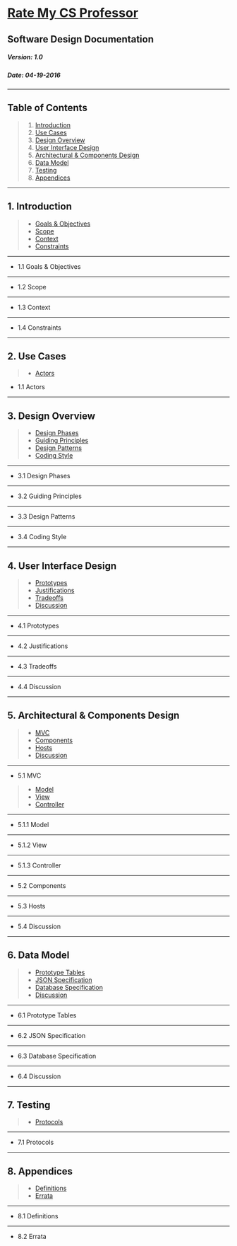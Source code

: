 # <a href="https://github.com/ModuKai/RateMyCSProfessor">Rate My CS Professor</a>


## Software Design Documentation
##### Version: 1.0
##### Date: 04-19-2016

---

## Table of Contents
> 1. [Introduction](#introduction)
> 2. [Use Cases](#use-cases)
> 3. [Design Overview](#design-overview)
> 4. [User Interface Design](#user-interface-design)
> 5. [Architectural & Components Design](#arch-and-comp-design)
> 6. [Data Model](#data-model)
> 7. [Testing](#testing)
> 8. [Appendices](#appendices)

---

<a name="introduction"></a>
## 1. Introduction
> - [Goals & Objectives](#intro_goals-and-objectives)
> - [Scope](#intro_scope)
> - [Context](#intro_context)
> - [Constraints](#intro_constraints)

---

<a name="intro_goals-and-objectives"></a>
- 1.1 Goals & Objectives

---

<a name="intro_scope"></a>
- 1.2 Scope

---

<a name="intro_context"></a>
- 1.3 Context

---

<a name="intro_constraints"></a>
- 1.4 Constraints

---

<a name="use-cases"></a>
## 2. Use Cases
> - [Actors](#uc_actors)

<a name="uc_actors"></a>
- 1.1 Actors

---

<a name="design-overview"></a>
## 3. Design Overview
> - [Design Phases](#do_design-phases)
> - [Guiding Principles](#do_guiding-principles)
> - [Design Patterns](#do_design-patterns)
> - [Coding Style](#do_coding-style)

---

<a name="do_design-phases"></a>
- 3.1 Design Phases

---

<a name="do_guiding-principles"></a>
- 3.2 Guiding Principles

---

<a name="do_design-patterns"></a>
- 3.3 Design Patterns

---

<a name="do_coding-style"></a>
- 3.4 Coding Style

---

<a name="user-interface-design"></a>
## 4. User Interface Design
> - [Prototypes](#uid_prototypes)
> - [Justifications](#uid_justifications)
> - [Tradeoffs](#uid_perceived-tradeoffs)
> - [Discussion](#uid_discussion)

---

<a name="uid_prototypes"></a>
- 4.1 Prototypes

---

<a name="uid_justifications"></a>
- 4.2 Justifications

---

<a name="uid_perceived-tradeoffs"></a>
- 4.3 Tradeoffs

---

<a name="uid_discussion"></a>
- 4.4 Discussion

---

<a name="arch-and-comp-design"></a>
## 5. Architectural & Components Design
> - [MVC](#acd_mvc)
> - [Components](#acd_components)
> - [Hosts](#acd_hosts)
> - [Discussion](#acd_discussion)

---

<a name="acd_mvc"></a>
- 5.1 MVC

> - [Model](#acd_mvc_model)
> - [View](#acd_mvc_view)
> - [Controller](#acd_mvc_controller)

---

<a name="acd_mvc_model"></a>
- 5.1.1 Model

---

<a name="acd_mvc_view"></a>
- 5.1.2 View

---

<a name="acd_mvc_controller"></a>
- 5.1.3 Controller

---

<a name="acd_components"></a>
- 5.2 Components

---

<a name="acd_hosts"></a>
- 5.3 Hosts

---

<a name="acd_discussion"></a>
- 5.4 Discussion

---

<a name="data-model"></a>
## 6. Data Model
> - [Prototype Tables](#dm_prototype-tables)
> - [JSON Specification](#dm_json-spec)
> - [Database Specification](#dm_database-spec)
> - [Discussion](#dm_discussion)

---

<a name="dm_prototype-tables"></a>
- 6.1 Prototype Tables

---

<a name="dm_json-spec"></a>
- 6.2 JSON Specification

---

<a name="dm_database-spec"></a>
- 6.3 Database Specification

---

<a name="dm_discussion"></a>
- 6.4 Discussion

---

<a name="testing"></a>
## 7. Testing
> - [Protocols](#testing_protocols)

---

<a name="testing_protocols"></a>
- 7.1 Protocols

---

<a name="appendices"></a>
## 8. Appendices
> - [Definitions](#appendices_definitions)
> - [Errata](#appendices_errata)

---

<a name="appendices_definitions"></a>
- 8.1 Definitions

---

<a name="appendices_errata"></a>
- 8.2 Errata
